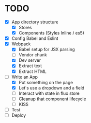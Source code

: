 # TODO

- [x] App directory structure
  - [x] Stores
  - [x] Components (Styles Inline / es5)
- [x] Config Babel and Eslint
- [x] Webpack
  - [x] Babel setup for JSX parsing
  - [ ] Vendor chunk
  - [x] Dev server
  - [x] Extract text
  - [x] Extract HTML
- [ ] Write an App
  - [x] Put something on the page
  - [x] Let's use a dropdown and a field
  - [ ] Interact with state in flux store
  - [ ] Cleanup that component lifecycle
  - [ ] KISS
- [ ] Test
- [ ] Deploy